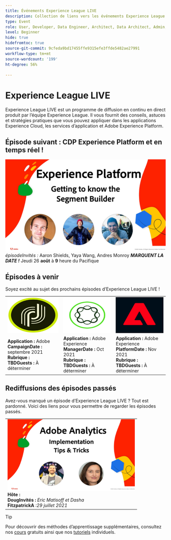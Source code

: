 ```yaml
---
title: Événements Experience League LIVE
description: Collection de liens vers les événements Experience League LIVE précédents
type: Event
role: User, Developer, Data Engineer, Architect, Data Architect, Admin, Leader
level: Beginner
hide: true
hidefromtoc: true
source-git-commit: 9cfeda9bd17455ffe9315efe3ffde5482ae27991
workflow-type: tm+mt
source-wordcount: '199'
ht-degree: 56%

---
```



# Experience League LIVE

Experience League LIVE est un programme de diffusion en continu en direct produit par l’équipe Experience League. Il vous fournit des conseils, astuces et stratégies pratiques que vous pouvez appliquer dans les applications Experience Cloud, les services d’application et Adobe Experience Platform.

## Épisode suivant : CDP Experience Platform et en temps réel !

![nouvel ](assets/exl-live-ep2-after-2.jpg)
*épisodeInvités :*  Aaron Shields, Yaya Wang, Andres Monroy 
***MARQUENT LA DATE !*** Jeudi 26  **août** à  **9**  heure du Pacifique

## Épisodes à venir

Soyez excité au sujet des prochains épisodes d’Experience League LIVE !

<table>
<tr>
  <td>
    <img height="113" width="200" alt="Logo Adobe Campaign" src="assets/AdobeCampaignLogo.jpg" />
  </td>
  <td>
    <strong><img height="113" width="200" alt="Logo d’Adobe AEM" src="assets/aem-logo.png" /></strong>
  </td>
  <td>
    <strong><img height="113" width="200" alt="Logo Adobe Campaign" src="assets/platform-logo.jpeg" /></strong>
  </td>
</tr>
<tr>
  <td>
    <strong>Application : </strong> Adobe <br/>
    <strong>CampaignDate : </strong> septembre 2021<br/>
    <strong>Rubrique : </strong> <br/>
    <strong>TBDGuests : </strong> À déterminer
  </td>
  <td>
    <strong>Application : </strong> Adobe Experience <br/>
    <strong>ManagerDate : </strong> Oct 2021<br/>
    <strong>Rubrique : </strong> <br/>
    <strong>TBDGuests : </strong> À déterminer
  </td>
  <td>
    <strong>Application : </strong> Adobe Experience <br/>
    <strong>PlatformDate : </strong> Nov 2021<br/>
    <strong>Rubrique : </strong> <br/>
    <strong>TBDGuests : </strong> À déterminer
  </td>
</tr>
</table>

## Rediffusions des épisodes passés

Avez-vous manqué un épisode d’Experience League LIVE ? Tout est pardonné. Voici des liens pour vous permettre de regarder les épisodes passés.

<table>
<tr>
  <td>
    <a href="https://www.youtube.com/watch?v=lxOvLCzEGBI">
      <img height="225" width="400" alt="Experience League LIVE" src="assets/exl-live-after2.jpg" />
    </a><br/>
    <b>Hôte : </b> <i></i><br/>
    <b>DougInvités : </b> <i>Eric Matisoff et Dasha </i><br/>
    <b>FitzpatrickA</b> <i>:29 juillet 2021</i>

</td>

</tr>

</table>

>[!TIP]
>
>Pour découvrir des méthodes d’apprentissage supplémentaires, consultez nos [cours](https://experienceleague.adobe.com/?lang=fr#dashboard/learning) gratuits ainsi que nos [tutoriels](https://experienceleague.adobe.com/docs/home-tutorials.html?lang=fr) individuels.
